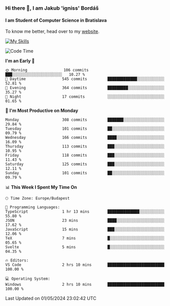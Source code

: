 ### Hi there 👋, I am Jakub 'igniss' Bordáš

#### I am Student of Computer Science in Bratislava
To know me better, head over to my [website](https://bordas.sk).

[![My Skills](https://skillicons.dev/icons?i=js,html,css,figma,svelte,java,kotlin,python,postgresql,typescript,nest,nodejs)](https://bordas.sk)


<!--START_SECTION:waka-->
![Code Time](http://img.shields.io/badge/Code%20Time-1%2C477%20hrs%2048%20mins-blue)

**I'm an Early 🐤** 

```text
🌞 Morning                106 commits         ███░░░░░░░░░░░░░░░░░░░░░░   10.27 % 
🌆 Daytime                545 commits         █████████████░░░░░░░░░░░░   52.81 % 
🌃 Evening                364 commits         █████████░░░░░░░░░░░░░░░░   35.27 % 
🌙 Night                  17 commits          ░░░░░░░░░░░░░░░░░░░░░░░░░   01.65 % 
```
📅 **I'm Most Productive on Monday** 

```text
Monday                   308 commits         ███████░░░░░░░░░░░░░░░░░░   29.84 % 
Tuesday                  101 commits         ██░░░░░░░░░░░░░░░░░░░░░░░   09.79 % 
Wednesday                166 commits         ████░░░░░░░░░░░░░░░░░░░░░   16.09 % 
Thursday                 113 commits         ███░░░░░░░░░░░░░░░░░░░░░░   10.95 % 
Friday                   118 commits         ███░░░░░░░░░░░░░░░░░░░░░░   11.43 % 
Saturday                 125 commits         ███░░░░░░░░░░░░░░░░░░░░░░   12.11 % 
Sunday                   101 commits         ██░░░░░░░░░░░░░░░░░░░░░░░   09.79 % 
```


📊 **This Week I Spent My Time On** 

```text
🕑︎ Time Zone: Europe/Budapest

💬 Programming Languages: 
TypeScript               1 hr 13 mins        ██████████████░░░░░░░░░░░   55.80 % 
JSON                     23 mins             ████░░░░░░░░░░░░░░░░░░░░░   17.62 % 
JavaScript               15 mins             ███░░░░░░░░░░░░░░░░░░░░░░   12.06 % 
TeX                      7 mins              █░░░░░░░░░░░░░░░░░░░░░░░░   05.65 % 
Svelte                   5 mins              █░░░░░░░░░░░░░░░░░░░░░░░░   04.35 % 

🔥 Editors: 
VS Code                  2 hrs 10 mins       █████████████████████████   100.00 % 

💻 Operating System: 
Windows                  2 hrs 10 mins       █████████████████████████   100.00 % 
```


 Last Updated on 01/05/2024 23:02:42 UTC
<!--END_SECTION:waka-->
